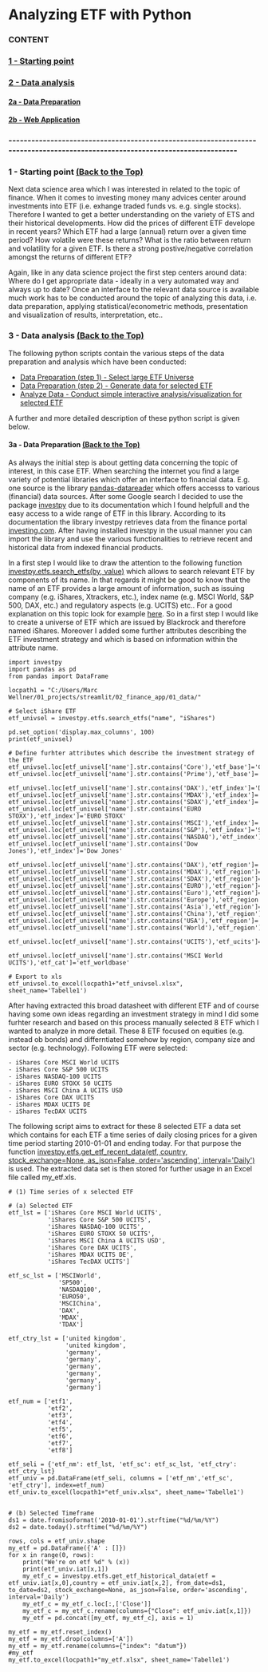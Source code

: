# <a name="id0"></a>Analyzing ETF with Python 

### CONTENT
### [1 - Starting point](#id1)
### [2 - Data analysis](#id3)
#### [2a - Data Preparation](#id3a)
#### [2b - Web Application](#id3b)

### -----------------------------------------------------------------------------------------------------------------------------
### <a name="id1"></a>1 - Starting point [(Back to the Top)](#id0)

Next data science area which I was interested in related to the topic of finance. When it comes to investing money many advices center around investments into ETF (i.e. exhange traded funds vs. e.g. single stocks). Therefore I wanted to get a better understanding on the variety of ETS and their historical developments. How did the prices of different ETF develope in recent years? Which ETF had a large (annual) return over a given time period? How volatile were these returns? What is the ratio between return and volatility for a given ETF. Is there a strong postive/negative correlation amongst the returns of different ETF? 

Again, like in any data science project the first step centers around data: Where do I get appropriate data - ideally in a very automated way and always up to date? Once an interface to the relevant data source is available much work has to be conducted around the topic of analyzing this data, i.e. data preparation, applying statistical/econometric methods, presentation and visualization of results, interpretation, etc..  

### <a name="id3"></a>3 - Data analysis [(Back to the Top)](#id0)

The following python scripts contain the various steps of the data preparation and analysis which have been conducted: 

- [Data Preparation (step 1) - Select large ETF Universe](01_select_large_EFT_universe.py)
- [Data Preparation (step 2) - Generate data for selected ETF](02_generate_ETF_universe_data_v1.py)
- [Analyze Data - Conduct simple interactive analysis/visualization for selected ETF](03_analyse_ETF.py)

A further and more detailed description of these python script is given below.

#### <a name="id3a"></a>3a - Data Preparation [(Back to the Top)](#id0)

As always the initial step is about getting data concerning the topic of interest, in this case ETF. When searching the internet you find a large variety of potential libraries which offer an interface to financial data. E.g. one source is the library [pandas-datareader](https://pandas-datareader.readthedocs.io/en/latest/index.html) which offers accesss to various (financial) data sources. After some Google search I decided to use the package [investpy](https://investpy.readthedocs.io/index.html) due to its documentation which I found helpfull and the easy access to a wide range of ETF in this library. According to its documentation the library investpy retrieves data from the finance portal [investing.com](https://www.investing.com/). After having installed investpy in the usual manner you can import the library and use the various functionalities to retrieve recent and historical data from indexed financial products. 

In a first step I would like to draw the attention to the following function [investpy.etfs.search_etfs(by, value)](https://investpy.readthedocs.io/_api/etfs.html?) which allows to search relevant ETF by components of its name. In that regards it might be good to know that the name of an ETF provides a large amount of information, such as issuing company (e.g. iShares, Xtrackers, etc.), index name (e.g. MSCI World, S&P 500, DAX, etc.) and regulatory aspects (e.g. UCITS) etc.. For a good explanation on this topic look for example [here](https://www.justetf.com/de/news/etf/wie-sie-etf-namen-einfach-entschluesseln.html). So in a first step I would like to create a universe of ETF which are issued by Blackrock and therefore named iShares. Moreover I added some further attributes describing the ETF investment strategy and which is based on information within the attribute name.

```
import investpy
import pandas as pd
from pandas import DataFrame

locpath1 = "C:/Users/Marc Wellner/01_projects/streamlit/02_finance_app/01_data/"

# Select iShare ETF
etf_univsel = investpy.etfs.search_etfs("name", "iShares")

pd.set_option('display.max_columns', 100)
print(etf_univsel)

# Define furhter attributes which describe the investment strategy of the ETF
etf_univsel.loc[etf_univsel['name'].str.contains('Core'),'etf_base']='Core'
etf_univsel.loc[etf_univsel['name'].str.contains('Prime'),'etf_base']='Prime'

etf_univsel.loc[etf_univsel['name'].str.contains('DAX'),'etf_index']='DAX'
etf_univsel.loc[etf_univsel['name'].str.contains('MDAX'),'etf_index']='MDAX'
etf_univsel.loc[etf_univsel['name'].str.contains('SDAX'),'etf_index']='SDAX'
etf_univsel.loc[etf_univsel['name'].str.contains('EURO STOXX'),'etf_index']='EURO STOXX'
etf_univsel.loc[etf_univsel['name'].str.contains('MSCI'),'etf_index']='MSCI'
etf_univsel.loc[etf_univsel['name'].str.contains('S&P'),'etf_index']='S&P'
etf_univsel.loc[etf_univsel['name'].str.contains('NASDAQ'),'etf_index']='NASDAQ'
etf_univsel.loc[etf_univsel['name'].str.contains('Dow Jones'),'etf_index']='Dow Jones'

etf_univsel.loc[etf_univsel['name'].str.contains('DAX'),'etf_region']='DE'
etf_univsel.loc[etf_univsel['name'].str.contains('MDAX'),'etf_region']='DE'
etf_univsel.loc[etf_univsel['name'].str.contains('SDAX'),'etf_region']='DE'
etf_univsel.loc[etf_univsel['name'].str.contains('EURO'),'etf_region']='Euro'
etf_univsel.loc[etf_univsel['name'].str.contains('Euro'),'etf_region']='Euro'
etf_univsel.loc[etf_univsel['name'].str.contains('Europe'),'etf_region']='Europe'
etf_univsel.loc[etf_univsel['name'].str.contains('Asia'),'etf_region']='Asia'
etf_univsel.loc[etf_univsel['name'].str.contains('China'),'etf_region']='China'
etf_univsel.loc[etf_univsel['name'].str.contains('USA'),'etf_region']='USA'
etf_univsel.loc[etf_univsel['name'].str.contains('World'),'etf_region']='World'

etf_univsel.loc[etf_univsel['name'].str.contains('UCITS'),'etf_ucits']='UCITS'

etf_univsel.loc[etf_univsel['name'].str.contains('MSCI World UCITS'),'etf_cat']='etf_worldbase'

# Export to xls
etf_univsel.to_excel(locpath1+"etf_univsel.xlsx", sheet_name='Tabelle1')
```

After having extracted this broad datasheet with different ETF and of course having some own ideas regarding an investment strategy in mind I did some furhter research and based on this process manually selected 8 ETF which I wanted to analyze in more detail. These 8 ETF focused on equities (e.g. instead ob bonds) and differntiated somehow by region, company size and sector (e.g. technology). Following ETF were selected:

```
- iShares Core MSCI World UCITS
- iShares Core S&P 500 UCITS
- iShares NASDAQ-100 UCITS
- iShares EURO STOXX 50 UCITS
- iShares MSCI China A UCITS USD
- iShares Core DAX UCITS
- iShares MDAX UCITS DE
- iShares TecDAX UCITS
```

The following script aims to extract for these 8 selected ETF a data set which contains for each ETF a time series of daily closing prices for a given time period starting 
2010-01-01 and ending today. For that purpose the function [investpy.etfs.get_etf_recent_data(etf, country, stock_exchange=None, as_json=False, order='ascending', interval='Daily')](https://investpy.readthedocs.io/_api/etfs.html?) is used. The extracted data set is then stored for further usage in an Excel file called my_etf.xls.

```
# (1) Time series of x selected ETF

# (a) Selected ETF
etf_lst = ['iShares Core MSCI World UCITS',
           'iShares Core S&P 500 UCITS',
           'iShares NASDAQ-100 UCITS',
           'iShares EURO STOXX 50 UCITS',
           'iShares MSCI China A UCITS USD',
           'iShares Core DAX UCITS',
           'iShares MDAX UCITS DE',
           'iShares TecDAX UCITS']

etf_sc_lst = ['MSCIWorld', 
              'SP500',
              'NASDAQ100',
              'EURO50',
              'MSCIChina',
              'DAX',
              'MDAX',
              'TDAX']

etf_ctry_lst = ['united kingdom',
                'united kingdom',
                'germany',
                'germany',
                'germany',
                'germany',
                'germany',
                'germany']

etf_num = ['etf1',
           'etf2',
           'etf3',
           'etf4',
           'etf5',
           'etf6',
           'etf7',
           'etf8']

etf_seli = {'etf_nm': etf_lst, 'etf_sc': etf_sc_lst, 'etf_ctry': etf_ctry_lst}
etf_univ = pd.DataFrame(etf_seli, columns = ['etf_nm','etf_sc', 'etf_ctry'], index=etf_num)
etf_univ.to_excel(locpath1+"etf_univ.xlsx", sheet_name='Tabelle1')


# (b) Selected Timeframe
ds1 = date.fromisoformat('2010-01-01').strftime("%d/%m/%Y")
ds2 = date.today().strftime("%d/%m/%Y")

rows, cols = etf_univ.shape
my_etf = pd.DataFrame({'A' : []})
for x in range(0, rows):
    print("We're on etf %d" % (x))
    print(etf_univ.iat[x,1])
    my_etf_c = investpy.etfs.get_etf_historical_data(etf = etf_univ.iat[x,0],country = etf_univ.iat[x,2], from_date=ds1, to_date=ds2, stock_exchange=None, as_json=False, order='ascending', interval='Daily')    
    my_etf_c = my_etf_c.loc[:,['Close']]            
    my_etf_c = my_etf_c.rename(columns={"Close": etf_univ.iat[x,1]})
    my_etf = pd.concat([my_etf, my_etf_c], axis = 1)

my_etf = my_etf.reset_index()
my_etf = my_etf.drop(columns=['A'])
my_etf = my_etf.rename(columns={"index": "datum"})
#my_etf
my_etf.to_excel(locpath1+"my_etf.xlsx", sheet_name='Tabelle1')
```




